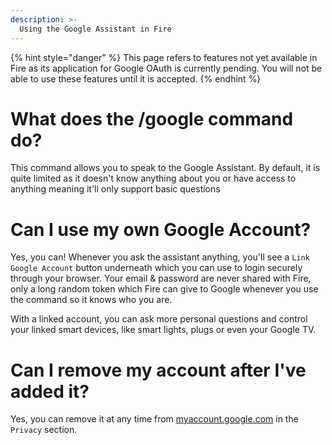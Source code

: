 ```yaml
---
description: >-
  Using the Google Assistant in Fire
---
```


{% hint style="danger" %}
This page refers to features not yet available in Fire as its application for Google OAuth is currently pending. You will not be able to use these features until it is accepted.
{% endhint %}

# What does the /google command do?

This command allows you to speak to the Google Assistant. By default, it is quite limited as it doesn't know anything about you or have access to anything meaning it'll only support basic questions

# Can I use my own Google Account?

Yes, you can! Whenever you ask the assistant anything, you'll see a `Link Google Account` button underneath which you can use to login securely through your browser. Your email & password are never shared with Fire, only a long random token which Fire can give to Google whenever you use the command so it knows who you are.

With a linked account, you can ask more personal questions and control your linked smart devices, like smart lights, plugs or even your Google TV.

# Can I remove my account after I've added it?

Yes, you can remove it at any time from [myaccount.google.com](https://myaccount.google.com/) in the `Privacy` section.